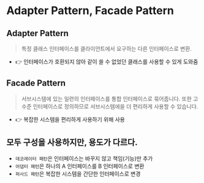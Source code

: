 # Adapter Pattern, Facade Pattern

## Adapter Pattern
> 특정 클래스 인터페이스를 클라이언트에서 요구하는 다른 인터페이스로 변환. 

- 👉 인터페이스가 호환되지 않아 같이 쓸 수 없었던 클래스를 사용할 수 있게 도와줌

## Facade Pattern
> 서브시스템에 있는 일련의 인터페이스를 통합 인터페이스로 묶어줍니다. 또한 고수준 인터페이스로 정의하므로 서브시스템에을 더 편리하게 사용할 수 있습니다.

- 👉 복잡한 시스템을 편리하게 사용하기 위해 사용

## 모두 구성을 사용하지만, 용도가 다르다.
- `데코레이터 패턴`은 인터페이스는 바꾸지 않고 책임(기능)만 추가
- `어댑터 패턴`은 하나의 A 인터페이스를 B 인터페이스로 변환
- `퍼사드 패턴`은 복잡한 시스템을 간단한 인터페이스로 변경


